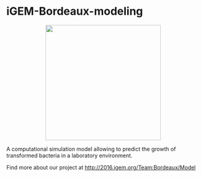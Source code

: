 # iGEM-Bordeaux-modeling

<p align="center">
<img src="http://savandara.besse.emi.u-bordeaux.fr/Wiki/img/iGEM_Bordeaux_logo_v2.png" height="300"/>
</p>

A computational simulation model allowing to predict the growth of transformed bacteria in a laboratory environment.

Find more about our project at http://2016.igem.org/Team:Bordeaux/Model 
